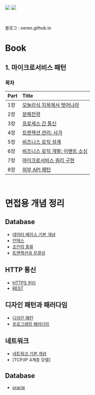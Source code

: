 <img src="https://img.shields.io/badge/Spring-green?style=for-the-badge&logo=spring&logoColor=white"> <img src="https://img.shields.io/badge/docker-2496ED?style=for-the-badge&logo=docker&logoColor=white">

<br />

블로그 : oereo.github.io

# Book

## 1. 마이크로서비스 패턴

### 목차

| Part | Title                                                                                                                                                                                                                                 |
| :--- | :------------------------------------------------------------------------------------------------------------------------------------------------------------------------------------------------------------------------------------ |
| 1장  | [모놀리식 지옥에서 벗어나라](https://github.com/oereo/TIL/tree/main/MicroServicePattern/1.%EB%AA%A8%EB%86%80%EB%A6%AC%EC%8B%9D_%EC%A7%80%EC%98%A5%EC%97%90%EC%84%9C_%EB%B2%97%EC%96%B4%EB%82%98%EB%9D%BC)                             |
| 2장  | [분해전략](https://github.com/oereo/TIL/tree/main/MicroServicePattern/2.%20%EB%B6%84%ED%95%B4%EC%A0%84%EB%9E%B5)                                                                                                                      |
| 3장  | [프로세스 간 통신](https://github.com/oereo/TIL/tree/main/MicroServicePattern/3.%20%ED%94%84%EB%A1%9C%EC%84%B8%EC%8A%A4%20%EA%B0%84%20%ED%86%B5%EC%8B%A0)                                                                             |
| 4장  | [트랜잭션 관리: 사가](https://github.com/oereo/TIL/blob/main/MicroServicePattern/4.%ED%8A%B8%EB%9E%9C%EC%9E%AD%EC%85%98_%EA%B4%80%EB%A6%AC:%EC%82%AC%EA%B0%80/README.md)                                                              |
| 5장  | [비즈니스 로직 설계](https://github.com/oereo/TIL/tree/main/MicroServicePattern/5.%20%EB%B9%84%EC%A6%88%EB%8B%88%EC%8A%A4%20%EB%A1%9C%EC%A7%81%20%EC%84%A4%EA%B3%84)                                                                  |
| 6장  | [비즈니스 로직 개발: 이벤트 소싱](https://github.com/oereo/TIL/tree/main/MicroServicePattern/6.%20%EB%B9%84%EC%A6%88%EB%8B%88%EC%8A%A4%20%EB%A1%9C%EC%A7%81%20%EA%B0%9C%EB%B0%9C:%20%EC%9D%B4%EB%B2%A4%ED%8A%B8%20%EC%86%8C%EC%8B%B1) |
| 7장  | [마이크로서비스 쿼리 구현](https://github.com/oereo/TIL/blob/main/MicroServicePattern/7.%20%EB%A7%88%EC%9D%B4%ED%81%AC%EB%A1%9C%EC%84%9C%EB%B9%84%EC%8A%A4%20%EC%BF%BC%EB%A6%AC%20%EA%B5%AC%ED%98%84/README.md)                       |
| 8장  | [외부 API 패턴](https://github.com/oereo/TIL/tree/main/MicroServicePattern/8.%20%EC%99%B8%EB%B6%80%20API%20%ED%8C%A8%ED%84%B4)                                                                                                        |

<br />

# 면접용 개념 정리
## Database
- [데이터 베이스 기본 개념]()
- [인덱스]()
- [조인의 종류]()
- [트랜잭션과 무결성]()

## HTTP 통신
- [HTTPS 원리]()
- [REST]()

## 디자인 패턴과 패러다임
- [디자인 패턴]()
- [프로그래밍 패러다임]()

## 네트워크
- [네트워크 기본 개념]()
- [TCP/IP 4계층 모델]

## Database
- [oracle]()
